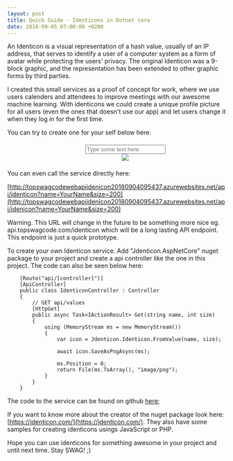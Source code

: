```yaml
---
layout: post
title: Quick Guide - Identicons in Dotnet core
date: 2018-09-05 07:00:00 +0200
---
```


An Identicon is a visual representation of a hash value, usually of an IP address, that serves to identify a user of a computer system as a form of avatar while protecting the users' privacy. The original Identicon was a 9-block graphic, and the representation has been extended to other graphic forms by third parties.

I created this small services as a proof of concept for work, where we use users calenders and attendees to improve meetings with our awesome machine learning. With identicons we could create a unique profile picture for all users (even the ones that doesn't use our app) and let users change it when they log in for the first time.

You can try to create one for your self below here:

<div style="width:100%;align: center;text-align:  center; margin: 20px;">

<input id="inputSrc" placeholder="Type some text here" type="text" oninput="myFunction()"/>
<br/>

<img id="identiconImg" src="https://localhost:5001/api/Identicon/fasdas">


<script> 
function myFunction(){
    var link = "https://localhost:5001/api/Identicon/";
    var after = "&size=200";
    document.getElementById('identiconImg').src = link+document.getElementById('inputSrc').value;
} 
</script>

</div>
You can even call the service directly here:

[http://topswagcodewebapiidenicon20180904095437.azurewebsites.net/api/identicon?name=YourName&size=200](http://topswagcodewebapiidenicon20180904095437.azurewebsites.net/api/idenicon?name=YourName&size=200)

Warning. This URL will change in the future to be something more nice eg. api.topswagcode.com/identicon which will be a long lasting API endpoint. This endpoint is just a quick prototype.

To create your own Identicon service. Add "Jdenticon.AspNetCore" nuget package to your project and create a api controller like the one in this project. The code can also be seen below here:

```
    [Route("api/[controller]")]
    [ApiController]
    public class IdenticonController : Controller
    {
        // GET api/values
        [HttpGet]
        public async Task<IActionResult> Get(string name, int size)
        {
            using (MemoryStream ms = new MemoryStream())
            {
                var icon = Jdenticon.Identicon.FromValue(name, size);

                await icon.SaveAsPngAsync(ms);

                ms.Position = 0;
                return File(ms.ToArray(), "image/png");
            }
        }
    }
```

The code to the service can be found on github [here](https://github.com/kiksen1987/TopSwagCode.WebApi.Identicon);

If you want to know more about the creator of the nuget package look here: [https://jdenticon.com/](https://jdenticon.com/).
They also have some samples for creating identicons usings JavaScript or PHP.

Hope you can use identicons for something awesome in your project and until next time. Stay SWAG! ;)